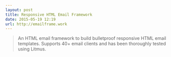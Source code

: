 ```yaml
---
layout: post
title: Responsive HTML Email Framework
date: 2015-05-19 12:19
url: http://emailframe.work
---
```


> An HTML email framework to build bulletproof responsive HTML email templates. Supports 40+ email clients and has been thoroughly tested using Litmus. 

